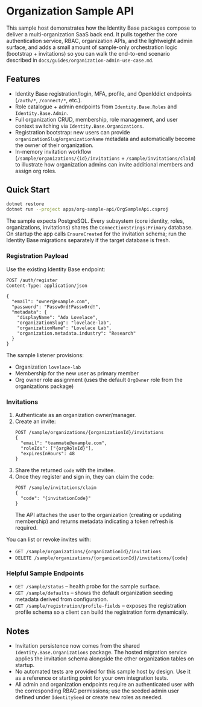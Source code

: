 # Organization Sample API

This sample host demonstrates how the Identity Base packages compose to deliver a multi-organization SaaS back end. It pulls together the core authentication service, RBAC, organization APIs, and the lightweight admin surface, and adds a small amount of sample-only orchestration logic (bootstrap + invitations) so you can walk the end-to-end scenario described in `docs/guides/organization-admin-use-case.md`.

## Features
- Identity Base registration/login, MFA, profile, and OpenIddict endpoints (`/auth/*`, `/connect/*`, etc.).
- Role catalogue + admin endpoints from `Identity.Base.Roles` and `Identity.Base.Admin`.
- Full organization CRUD, membership, role management, and user context switching via `Identity.Base.Organizations`.
- Registration bootstrap: new users can provide `organizationSlug`/`organizationName` metadata and automatically become the owner of their organization.
- In-memory invitation workflow (`/sample/organizations/{id}/invitations` + `/sample/invitations/claim`) to illustrate how organization admins can invite additional members and assign org roles.

## Quick Start
```bash
dotnet restore
dotnet run --project apps/org-sample-api/OrgSampleApi.csproj
```

The sample expects PostgreSQL. Every subsystem (core identity, roles, organizations, invitations) shares the `ConnectionStrings:Primary` database. On startup the app calls `EnsureCreated` for the invitation schema; run the Identity Base migrations separately if the target database is fresh.

### Registration Payload
Use the existing Identity Base endpoint:

```
POST /auth/register
Content-Type: application/json

{
  "email": "owner@example.com",
  "password": "Passw0rd!Passw0rd!",
  "metadata": {
    "displayName": "Ada Lovelace",
    "organizationSlug": "lovelace-lab",
    "organizationName": "Lovelace Lab",
    "organization.metadata.industry": "Research"
  }
}
```

The sample listener provisions:
- Organization `lovelace-lab`
- Membership for the new user as primary member
- Org owner role assignment (uses the default `OrgOwner` role from the organizations package)

### Invitations
1. Authenticate as an organization owner/manager.
2. Create an invite:
   ```
   POST /sample/organizations/{organizationId}/invitations
   {
     "email": "teammate@example.com",
     "roleIds": ["{orgRoleId}"],
     "expiresInHours": 48
   }
   ```
3. Share the returned `code` with the invitee.
4. Once they register and sign in, they can claim the code:
   ```
   POST /sample/invitations/claim
   {
     "code": "{invitationCode}"
   }
   ```
   The API attaches the user to the organization (creating or updating membership) and returns metadata indicating a token refresh is required.

You can list or revoke invites with:
- `GET /sample/organizations/{organizationId}/invitations`
- `DELETE /sample/organizations/{organizationId}/invitations/{code}`

### Helpful Sample Endpoints
- `GET /sample/status` – health probe for the sample surface.
- `GET /sample/defaults` – shows the default organization seeding metadata derived from configuration.
- `GET /sample/registration/profile-fields` – exposes the registration profile schema so a client can build the registration form dynamically.

## Notes
- Invitation persistence now comes from the shared `Identity.Base.Organizations` package. The hosted migration service applies the invitation schema alongside the other organization tables on startup.
- No automated tests are provided for this sample host by design. Use it as a reference or starting point for your own integration tests.
- All admin and organization endpoints require an authenticated user with the corresponding RBAC permissions; use the seeded admin user defined under `IdentitySeed` or create new roles as needed.
